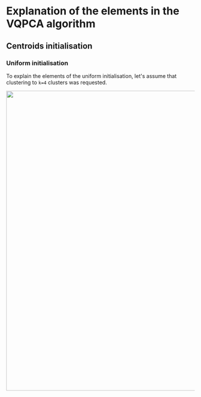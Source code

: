 # Explanation of the elements in the VQPCA algorithm

## Centroids initialisation

### Uniform initialisation

To explain the elements of the uniform initialisation, let's assume that clustering to `k=4` clusters was requested.

<p align="center">
  <img src="https://github.com/burn-research/reduced-order-modelling/raw/master/clustering/dwgs/explanation_of_C_int_and_C.png" width="800">
</p>
